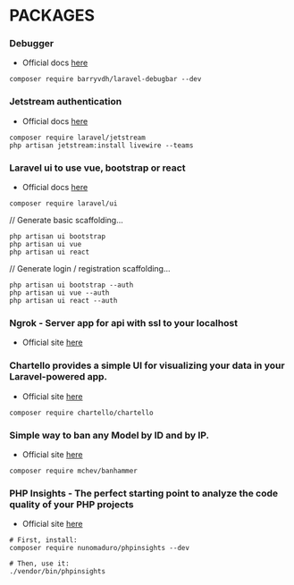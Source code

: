 # PACKAGES

### Debugger 
* Official docs [here](https://github.com/barryvdh/laravel-debugbar)
```shell
composer require barryvdh/laravel-debugbar --dev
```

### Jetstream authentication
* Official docs [here](https://jetstream.laravel.com/2.x/installation.html)
```shell
composer require laravel/jetstream
php artisan jetstream:install livewire --teams
```

### Laravel ui to use vue, bootstrap or react
* Official docs [here](https://github.com/laravel/ui)
```shell
composer require laravel/ui
```

// Generate basic scaffolding...
```
php artisan ui bootstrap
php artisan ui vue
php artisan ui react
```

// Generate login / registration scaffolding...
```
php artisan ui bootstrap --auth
php artisan ui vue --auth
php artisan ui react --auth
```

### Ngrok - Server app for api with ssl to your localhost
* Official site [here](https://ngrok.com/)

### Chartello provides a simple UI for visualizing your data in your Laravel-powered app. 
* Official site [here](https://github.com/chartello/chartello)
```
composer require chartello/chartello
```

### Simple way to ban any Model by ID and by IP.
* Official site [here](https://github.com/mchev/banhammer)
```
composer require mchev/banhammer
```

### PHP Insights - The perfect starting point to analyze the code quality of your PHP projects 
* Official site [here](https://phpinsights.com)
```
# First, install:
composer require nunomaduro/phpinsights --dev

# Then, use it:
./vendor/bin/phpinsights
```
